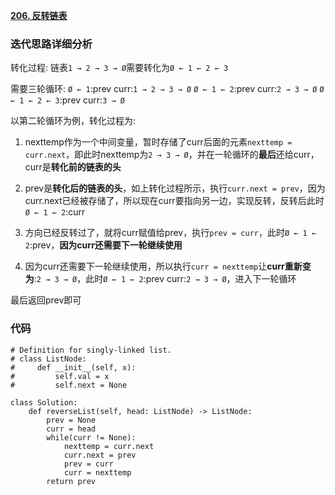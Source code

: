 **[206. 反转链表](https://leetcode-cn.com/problems/reverse-linked-list/)**

### 迭代思路详细分析
转化过程:
链表`1 → 2 → 3 → Ø`需要转化为`Ø ← 1 ← 2 ← 3`

需要三轮循环:
`Ø ← 1`:prev     curr:`1 → 2 → 3 → Ø`
`Ø ← 1 ← 2`:prev     curr:`2 → 3 → Ø`
`Ø ← 1 ← 2 ← 3`:prev     curr:`3 → Ø`

以第二轮循环为例，转化过程为:

1. nexttemp作为一个中间变量，暂时存储了curr后面的元素`nexttemp = curr.next`，即此时nexttemp为`2 → 3 → Ø`，并在一轮循环的**最后**还给curr，curr是**转化前的链表的头**

2. prev是**转化后的链表的头**，如上转化过程所示，执行`curr.next = prev`，因为curr.next已经被存储了，所以现在curr要指向另一边，实现反转，反转后此时`Ø ← 1 ← 2`:curr

3. 方向已经反转过了，就将curr赋值给prev，执行`prev = curr`，此时`Ø ← 1 ← 2`:prev，**因为curr还需要下一轮继续使用**

4. 因为curr还需要下一轮继续使用，所以执行`curr = nexttemp`让**curr重新变为**:`2 → 3 → Ø`，此时`Ø ← 1 ← 2`:prev   curr:`2 → 3 → Ø`，进入下一轮循环

最后返回prev即可


### 代码

```python3
# Definition for singly-linked list.
# class ListNode:
#     def __init__(self, x):
#         self.val = x
#         self.next = None

class Solution:
    def reverseList(self, head: ListNode) -> ListNode:
        prev = None
        curr = head
        while(curr != None):
            nexttemp = curr.next
            curr.next = prev
            prev = curr
            curr = nexttemp
        return prev
            
```
